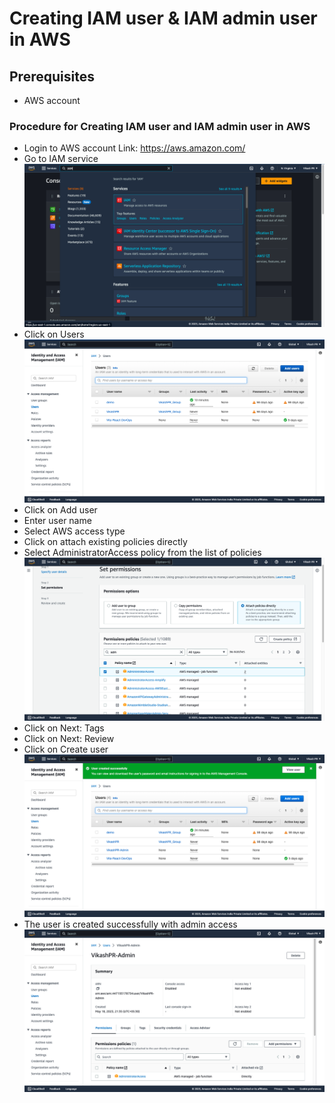 # Creating IAM user & IAM admin user in AWS

## Prerequisites

- AWS account

### Procedure for Creating IAM user and IAM admin user in AWS

- Login to AWS account Link: https://aws.amazon.com/
- Go to IAM service
![image](./assets/Ex-1/Ex-1.1.png)
- Click on Users
![image](./assets/Ex-1/Ex-1.2.png)
- Click on Add user
- Enter user name
- Select AWS access type
- Click on attach existing policies directly
- Select AdministratorAccess policy from the list of policies
![image](./assets/Ex-1/Ex-1.3.png)
- Click on Next: Tags
- Click on Next: Review
- Click on Create user
![image](./assets/Ex-1/Ex-1.4.png)
- The user is created successfully with admin access
![image](./assets/Ex-1/Ex-1.5.png)
